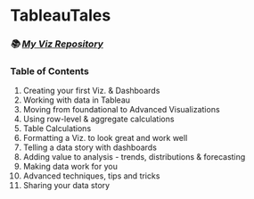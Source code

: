 # TableauTales  

### _📚 [My Viz Repository](https://public.tableau.com/app/profile/ankit.negi7687/vizzes)_ 
### Table of Contents  
1. Creating your first Viz. & Dashboards
2. Working with data in Tableau
3. Moving from foundational to Advanced Visualizations
4. Using row-level & aggregate calculations
5. Table Calculations
6. Formatting a Viz. to look great and work well
7. Telling a data story with dashboards
8. Adding value to analysis - trends, distributions & forecasting
9. Making data work for you
10. Advanced techniques, tips and tricks
11. Sharing your data story

